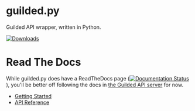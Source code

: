 # guilded.py

Guilded API wrapper, written in Python.

[![Downloads](https://pepy.tech/badge/guilded-py)](https://pepy.tech/project/guilded-py)

# Read The Docs

While guilded.py does have a ReadTheDocs page ([![Documentation Status](https://readthedocs.org/projects/guildedpy/badge/?version=latest)](https://guildedpy.readthedocs.io/en/latest/?badge=latest)), you'll be better off following the docs in [the Guilded API server](https://guilded.gg/guilded-api) for now.

- [Getting Started](https://www.guilded.gg/guilded-api/groups/WD56qLmd/channels/b43d6028-8277-4a1f-93be-ba5f8af128a8/docs)
- [API Reference](https://www.guilded.gg/guilded-api/groups/WD56qLmd/channels/236eae98-df95-4349-8b16-80006b7587aa/docs)